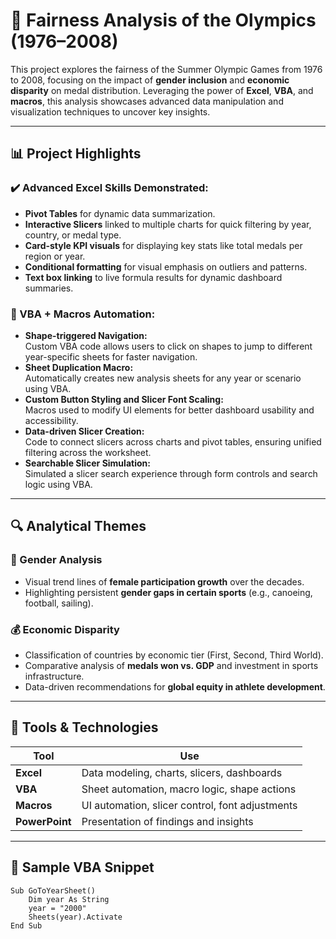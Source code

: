 # 🏅 Fairness Analysis of the Olympics (1976–2008)

This project explores the fairness of the Summer Olympic Games from 1976 to 2008, focusing on the impact of **gender inclusion** and **economic disparity** on medal distribution. Leveraging the power of **Excel**, **VBA**, and **macros**, this analysis showcases advanced data manipulation and visualization techniques to uncover key insights.

---

## 📊 Project Highlights

### ✔️ Advanced Excel Skills Demonstrated:
- **Pivot Tables** for dynamic data summarization.
- **Interactive Slicers** linked to multiple charts for quick filtering by year, country, or medal type.
- **Card-style KPI visuals** for displaying key stats like total medals per region or year.
- **Conditional formatting** for visual emphasis on outliers and patterns.
- **Text box linking** to live formula results for dynamic dashboard summaries.

### 🤖 VBA + Macros Automation:
- **Shape-triggered Navigation:**  
  Custom VBA code allows users to click on shapes to jump to different year-specific sheets for faster navigation.
- **Sheet Duplication Macro:**  
  Automatically creates new analysis sheets for any year or scenario using VBA.
- **Custom Button Styling and Slicer Font Scaling:**  
  Macros used to modify UI elements for better dashboard usability and accessibility.
- **Data-driven Slicer Creation:**  
  Code to connect slicers across charts and pivot tables, ensuring unified filtering across the worksheet.
- **Searchable Slicer Simulation:**  
  Simulated a slicer search experience through form controls and search logic using VBA.

---

## 🔍 Analytical Themes

### 📌 Gender Analysis
- Visual trend lines of **female participation growth** over the decades.
- Highlighting persistent **gender gaps in certain sports** (e.g., canoeing, football, sailing).

### 💰 Economic Disparity
- Classification of countries by economic tier (First, Second, Third World).
- Comparative analysis of **medals won vs. GDP** and investment in sports infrastructure.
- Data-driven recommendations for **global equity in athlete development**.

---

## 🧰 Tools & Technologies
| Tool      | Use |
|-----------|-----|
| **Excel** | Data modeling, charts, slicers, dashboards |
| **VBA**   | Sheet automation, macro logic, shape actions |
| **Macros**| UI automation, slicer control, font adjustments |
| **PowerPoint** | Presentation of findings and insights |

---

## 📎 Sample VBA Snippet
```vba
Sub GoToYearSheet()
    Dim year As String
    year = "2000"
    Sheets(year).Activate
End Sub
